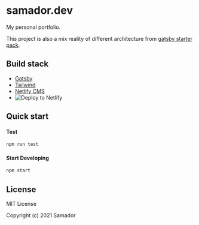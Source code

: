 # samador.dev

My personal portfolio.

This project is also a mix reality of different architecture from [gatsby starter pack](https://www.gatsbyjs.com/starters/).

## Build stack

- [Gatsby](https://www.gatsbyjs.org/)
- [Tailwind](https://tailwindcss.com/)
- [Netlify CMS](https://www.netlifycms.org/)
- <img src="https://www.netlify.com/img/deploy/button.svg" alt="Deploy to Netlify">

## Quick start

#### Test

```sh
npm run test
```

#### Start Developing

```sh
npm start
```

## License

MIT License

Copyright (c) 2021 Samador
